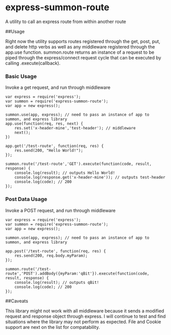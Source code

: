 express-summon-route
====================

A utility to call an express route from within another route


##Usage

Right now the utility supports routes registered through the get, post, put, and delete http verbs as well as any middleware registered through the app.use function. summon.route returns an instance of a request to be piped through the express/connect request cycle that can be executed by calling .execute(callback).

### Basic Usage

Invoke a get request, and run through middleware

```
var express = require('express');
var summon = require('express-summon-route');
var app = new express();

summon.use(app, express); // need to pass an instance of app to summon, and express library
app.use(function(req, res, next) {
    res.set('x-header-mine','test-header'); // middleware
    next();
})

app.get('/test-route', function(req, res) {
    res.send(200, "Hello World!"); 
});

summon.route('/test-route','GET').execute(function(code, result, response) {
    console.log(result); // outputs Hello World!
    console.log(response.get('x-header-mine')); // outputs test-header
    console.log(code); // 200 
});
```

### Post Data Usage

Invoke a POST request, and run through middleware

```
var express = require('express');
var summon = require('express-summon-route');
var app = new express();

summon.use(app, express); // need to pass an instance of app to summon, and express library

app.post('/test-route', function(req, res) {
    res.send(200, req.body.myParam); 
});

summon.route('/test-route','POST').addBody({myParam:'qBit'}).execute(function(code, result, response) {
    console.log(result); // outputs qBit!
    console.log(code); // 200 
});
```

##Caveats

This library might not work with all middleware because it sends a modified request and response object through express. I will continue to test and find situations where the library may not perform as expected. File and Cookie support are next on the list for compatability. 


